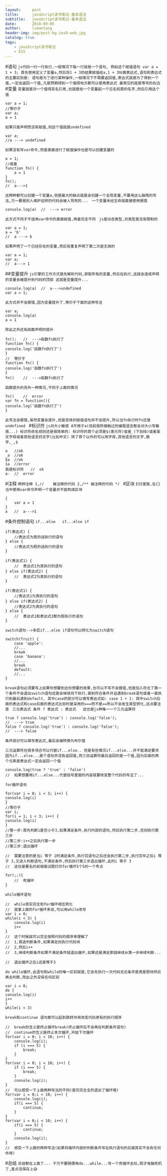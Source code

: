 ```yaml
---
layout:     post
title:      javaScript读书笔记-基本语法
subtitle:   javaScript读书笔记-基本语法
date:       2018-09-05
author:     limantang
header-img: img/post-bg-ios9-web.jpg
catalog: true
tags:
    - javaScript读书笔记
    - ES5
---
```

#语句
``js代码一行一行执行,一般情况下每一行就是一个语句,
例如这个赋值语句 var a = 1 + 3;
首先使用定义了变量a,然后将1 + 3的结果赋值给a,1 + 3叫做表达式,语句和表达式的主要区别是:
语句是为了进行某种操作,一般情况下不需要返回值,表达式就是为了得到一个值,一定会返回一个值,凡是预期得到一个值得地方都可以使用表达式
最常见的就是等号的右边
``
#变量
``变量就是对一个值得具名引用,也就是给一个变量起一个见名知意的名字,然后引用这个值
``
```$xslt
var a = 1;
//等价于
var a;
a = 1
```
``如果只是声明而没有赋值,则这个值就是undefined
``
```$xslt
var a;
//a ---> undefined
```
``如果没有写var命令,而是直接进行了赋值操作也是可以创建变量的
``
```$xslt
a = 1;
//或者
function fn() {
    a = 1
}
fn();
//  a--->1
```
``这两种都可以创建一个变量a,但是最大的缺点就是会创建一个全局变量,不要用这么脑残的写法,万一要是别人维护这样的代码会被人骂死的...
``
``一个变量未经生命就直接使用报错
``
```$xslt
console.log(a)  //  ---> error
```
``此方式不同于不适用var命令的直接赋值,两者完全不同
``
``js是动态类型,对类型是没有限制的
``
```$xslt
var a = 1;
a = 'b'
//  a ---> b 
```
``如果声明了一个已经存在的变量,而后有重复声明了第二次是无效的
``
```$xslt
var a = 1;
var a;
//  a---> 1
```
##变量提升
``js引擎的工作方式是先解析代码,获取所有的变量,然后在执行,这就会造成声明的变量会被提升到代码的顶部
这就是变量提升...
``
```$xslt
console.log(a)  //  a--->undefined  
var a = 1;
```
``此方式并不会报错,因为变量提升了,等价于下面的这种写法
``
```$xslt
var a;
console.log(a)
a = 1
```
``除此之外还有函数声明的提升
``
```$xslt
fn();   //  --->函数fn执行了
function fn() {
console.log('函数fn执行了')
}
//  等价于
function fn() {
console.log('函数fn执行了')
}
fn()    //  --->函数fn执行了
```
``函数提升的另外一种情况,不同于上面的情况
``
```$xslt
fn()    //  error
var fn = function(){
console.log('函数fn执行了')
}
```
``此写法会报错,虽然变量会提升,但是具体的赋值语句并不会提升,所以当fn执行时fn还是undefined
``
#标识符
``js对大小敏感 A不用于a(目前我所接触过的编程语言都会对大小写敏感...)
标识符命名规则还是很简单的:
标识符的首个必须是$(美元符)或者_(下划线)或者英文字母或者其他语言的文字(比如中文)
除了首个以外的可以用字母,其他语言的文字,数字,_,$
``
```$xslt
a   //ok
_a  //ok
$a  //ok
1a  //error
我是标识符   //  ok
a-  //  error
```
#注释
``两种注释
1,//    被注释的代码
2,/** 被注释的代码 */
``
#区块
``ES5里面,在{}当中使用var命令声明一个变量并不能构成区块
``
```$xslt
{
    var a = 1
}
a   //  a--->1
```
#条件控制语句
``if...else   if...else if
``
```$xslt
if(表达式) {
    //表达式为真的话执行的语句
} else {
    //表达式为假的话执行的语句
}

if(表达式1) {
    //  表达式1为真执行的语句
} else if(表达式2) {
    //  表达式2为真执行的语句
}

if(表达式1) {
    //表达式1为真执行的语句
} else if(表达式2) {
    //表达式2为真执行的语句
} else {
    //  表达式1和表达式2都为假执行的语句
}
```

``switch语句-->多层if...else if语句可以转化为switch语句
``
```$xslt
switch(fruit) {
    case 'apple':
    //...
    break
    case 'banana':
    //...
    break
    default:
    //...
}
```
``break语句必须要写上如果你想要到达你想要的效果,也可以不写不会报错,但是加入符合了第一个条件不会退出switch语句还是会继续向下执行,直到符合条件并且遇到break语句或者一直执行到最后遇到default,
其中case的部分可以填写表达式如: case 1 + 1:
其中switch后面的表达式和case后面的表达式比较时是采用的===而不是==所以不会发生类型转化,这点要注意
``
``三元表达式 条件 ? 表达式 : 表达式   这也是js种唯一一个三元运算符
``
```$xslt
true ? console.log('true') : console.log('false');
//  ---> true
false ? console.log('true') : console.log('false');
//  ---> false

条件部分可以填写表达式,最后会被转换为布尔值
```

``三元运算符在很多场合可以代替if...else..
但是有些情况if...else...并不能满足要求
因为if...else...是个语句并没有返回值,而三目运算符最后返回的是一个值,因为后面的两个元素是表达式一定会返回一个值
``
```$xslt
console.log(true ? 'true' : 'false')
//  如果想要用if...else...代替括号里面的内容就要改变整个代码的写法了...
```
``for循环语句
``
```$xslt
for(var i = 0; i < 3; i++) {
console.log(i)
}
//等价于
var i;
for(i = 1; i < 3; i++) {
console.log(i)
}
//第一步:首先判断i是否小于3,如果满足条件,执行内部的语句,然后执行第二步,否则执行第三步
//第二步:i++之后执行第一步
//第三步:退出循环

//  需要注意的是当i 等于 2时满足条件,执行完语句之后还会执行第二步,执行完毕之后i 等于 3,又进入判断语句,不满足条件,然后执行第三步退出循环,此时i 等于 3
//  这也是著名的前端面试题打印for循环5个5的一个考点

for(;;){
    //  死循环
}
```

``while循环语句
``
```$xslt
//  while其实完全和for循环相互转化
//  就拿上面的for循环来说,可以用while改写
var i = 0;
while(i < 3) {
    console.log(i)
    i++
}
//  这个时候就可以完全按照代码的顺序来理解了
//  1,首选判断条件,如果满足则执行代码块
//  2,然后i++
//  3,继续判断条件如果不满足条件就退出循环,如果还是满足那就继续从第一步继续判断...

//  退出循环之后i还是等于3
```

``do while循环,此语句和while的唯一区别就是,它会先执行一次代码无论条件是真是假块然后再去判断,除此之外没有任何区别
``
```$xslt
var i = 0;
do {
console.log(i)
i++
}
while(i < 3)
```

``break和continue 语句都可以起到跳转作用改变代码原有的执行顺序
``
```$xslt
//  break的含义是终止循环break(终止循环后不会再在判断条件语句)
//  continue的含义是终止本次循环,开始下次循环
for(var i = 0; i < 10; i++) {
    console.log(i);
    if (i === 5) {
        break;
    }
}
for(var i = 0; i < 10; i++) {
    if (i === 5) {
        break;
    }
    console.log(i);
}
//  可以感受一下上面两种写法的不同(是完完全全的退出了循环哦)
for(var i = 0;i < 10; i++) {
    console.log(i);
    if(i === 5) {
        continue;
    }
}
for(var i = 0;i < 10; i++) {
    if(i === 5) {
        continue;
    }
    console.log(i);
}
//  感受一下上面的两种写法(如果将循环内部的判断条件写在执行语句的后面其实不会有任何作用)
```

#总结
``总结都在上面了...
千万不要随便用do...while...写一个死循环去玩,刚才电脑死机了,差点没保存上😅
``






































